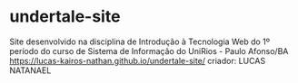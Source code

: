 # undertale-site
Site desenvolvido na disciplina de Introdução à Tecnologia Web do 1º período do curso de Sistema de Informação do UniRios - Paulo Afonso/BA           
 https://lucas-kairos-nathan.github.io/undertale-site/
criador: LUCAS NATANAEL 
